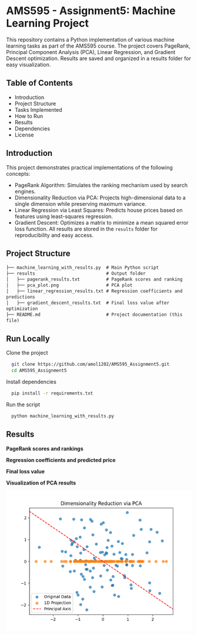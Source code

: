 
# AMS595 - Assignment5: Machine Learning Project

This repository contains a Python implementation of various machine learning tasks as part of the AMS595 course. The project covers PageRank, Principal Component Analysis (PCA), Linear Regression, and Gradient Descent optimization. Results are saved and organized in a results folder for easy visualization.


## Table of Contents

- Introduction
- Project Structure
- Tasks Implemented
- How to Run
- Results
- Dependencies
- License
## Introduction

This project demonstrates practical implementations of the following concepts:

- PageRank Algorithm: Simulates the ranking mechanism used by search engines.
- Dimensionality Reduction via PCA: Projects high-dimensional data to a single dimension while preserving maximum variance.
- Linear Regression via Least Squares: Predicts house prices based on features using least-squares regression.
- Gradient Descent: Optimizes a matrix to minimize a mean squared error loss function.
All results are stored in the `results` folder for reproducibility and easy access.
## Project Structure

```
├── machine_learning_with_results.py  # Main Python script
├── results                           # Output folder
│   ├── pagerank_results.txt          # PageRank scores and ranking
│   ├── pca_plot.png                  # PCA plot
│   ├── linear_regression_results.txt # Regression coefficients and predictions
│   ├── gradient_descent_results.txt  # Final loss value after optimization
├── README.md                         # Project documentation (this file)
```

## Run Locally

Clone the project

```bash
  git clone https://github.com/amol1202/AMS595_Assignment5.git
  cd AMS595_Assignment5
```

Install dependencies

```bash
  pip install -r requirements.txt
```

Run the script

```bash
  python machine_learning_with_results.py
```


## Results

**PageRank scores and rankings**

**Regression coefficients and predicted price**

**Final loss value**

**Visualization of PCA results**

![PCA_Resuls](results/pca_plot.png)

